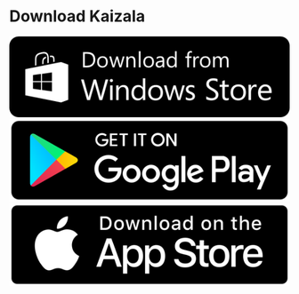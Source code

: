 # Download Kaizala 
[![Windows Store](images\windowsstore.png)](https://aka.ms/installkaizala)
[![Play Store](images\playstore.png)](https://aka.ms/kaizala-android)
[![App Store](images\appstore.png)](https://itunes.apple.com/in/app/kaizala-get-work-done-on-chat/id1112208399)